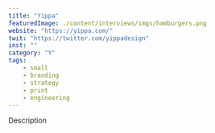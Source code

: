 ```yaml
---
title: "Yippa"
featuredImage: ./content/interviews/imgs/hamburgers.png
website: "https://yippa.com/"
twit: "https://twitter.com/yippadesign"
inst: ""
category: "Y"
tags:
    - small
    - branding
    - strategy
    - print
    - engineering
---
```


Description
